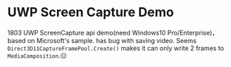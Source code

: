 # UWP Screen Capture Demo
1803 UWP ScreenCapture api demo(need Windows10 Pro/Enterprise)，based  on Microsoft's sample. has bug with saving video.
Seems <code>Direct3D11CaptureFramePool.Create()</code> makes it can only write 2 frames to <code>MediaComposition</code>.😑

